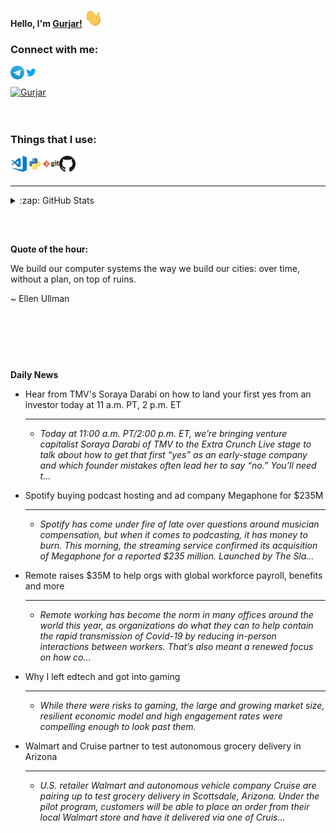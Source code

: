 #### Hello, I'm [Gurjar!](https://GurjarKing.github.io) <img src="https://raw.githubusercontent.com/ABSphreak/ABSphreak/master/gifs/Hi.gif" width="30px"></h2>


### Connect with me:

[<img align="left" alt="Gurjar | Telegram" width="22px" src="https://raw.githubusercontent.com/github/explore/80688e429a7d4ef2fca1e82350fe8e3517d3494d/topics/telegram/telegram.png" />][Telegram]
[<img align="left" alt="Gurjar | Twitter" width="22px" src="https://raw.githubusercontent.com/github/explore/80688e429a7d4ef2fca1e82350fe8e3517d3494d/topics/twitter/twitter.png" />][Twitter]
<br >
<br >
<a href="https://github.com/GurjarKing"><img src="https://komarev.com/ghpvc/?username=GurjarKing" alt="Gurjar" /></a> <br />
<br />
<br />
<!-- <br >

![](https://visitor-badge.glitch.me/badge?page_id=GurjarKing)

<br /> -->

### Things that I use:

[<img align="left" alt="Visual Studio Code" width="26px" src="https://raw.githubusercontent.com/github/explore/80688e429a7d4ef2fca1e82350fe8e3517d3494d/topics/visual-studio-code/visual-studio-code.png" />][VSCode]
[<img align="left" alt="Python" width="26px" src="https://raw.githubusercontent.com/github/explore/80688e429a7d4ef2fca1e82350fe8e3517d3494d/topics/python/python.png" />][Python]
[<img align="left" alt="Git" width="26px" src="https://raw.githubusercontent.com/github/explore/80688e429a7d4ef2fca1e82350fe8e3517d3494d/topics/git/git.png" />][Git]
[<img align="left" alt="GitHub" width="26px" src="https://raw.githubusercontent.com/github/explore/78df643247d429f6cc873026c0622819ad797942/topics/github/github.png" />][Github]

<br />
<br />

---
<details>
  <summary>:zap: GitHub Stats</summary>

<img align="left" alt="Gurjar's Github Stats" src="https://github-readme-stats.vercel.app/api?username=GurjarKing&show_icons=true&hide_border=true&count_private=true&include_all_commit=true&theme=algolia" />

</details>

<!-- ### 🔔 My latest tweet
<a href="https://twitter.com/Gurjar_King43" target="_blank">
	<img src="https://github.com/GurjarKing/GurjarKing/raw/master/tweet.png" width="70%" align="center" alt="Click to view on Twitter" title="My latest tweet, as an image"/>
</a> -->
<br>

<pre>

</pre>

**Quote of the hour:**

We build our computer systems the way we build our cities: over time, without a plan, on top of ruins.

~ Ellen Ullman
<pre>

</pre>
<br>
<pre>


</pre>
<strong>Daily News</strong>
  
  - Hear from TMV's Soraya Darabi on how to land your first yes from an investor today at 11 a.m. PT, 2 p.m. ET
     <hr/>
     
      - *Today at 11:00 a.m. PT/2:00 p.m. ET, we’re bringing venture capitalist Soraya Darabi of TMV to the Extra Crunch Live stage to talk about how to get that first “yes” as an early-stage company and which founder mistakes often lead her to say “no.” You’ll need t…*
     
  - Spotify buying podcast hosting and ad company Megaphone for $235M
      <hr/>
      
      - *Spotify has come under fire of late over questions around musician compensation, but when it comes to podcasting, it has money to burn. This morning, the streaming service confirmed its acquisition of Megaphone for a reported $235 million. Launched by The Sla…*
      
  - Remote raises $35M to help orgs with global workforce payroll, benefits and more
      <hr/>
      
      - *Remote working has become the norm in many offices around the world this year, as organizations do what they can to help contain the rapid transmission of Covid-19 by reducing in-person interactions between workers. That’s also meant a renewed focus on how co…*
      
  - Why I left edtech and got into gaming
      <hr/>
      
      - *While there were risks to gaming, the large and growing market size, resilient economic model and high engagement rates were compelling enough to look past them.*
       
  - Walmart and Cruise partner to test autonomous grocery delivery in Arizona
      <hr/>
       
       - *U.S. retailer Walmart and autonomous vehicle company Cruise are pairing up to test grocery delivery in Scottsdale, Arizona. Under the pilot program, customers will be able to place an order from their local Walmart store and have it delivered via one of Cruis…*
      

<br />

[VSCode]: https://code.visualstudio.com/
[Python]: https://www.python.org/
[Git]: https://git-scm.com/
[Github]: https://github.com/
[Telegram]: https://t.me/Gurjar_King/
[Twitter]: https://twitter.com/Gurjar_King43/
